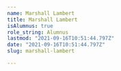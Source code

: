 ```yaml
---
name: Marshall Lambert
title: Marshall Lambert
isAlumnus: true
role_string: Alumnus
lastmod: "2021-09-16T10:51:44.797Z"
date: "2021-09-16T10:51:44.797Z"
slug: marshall-lambert

---
```

